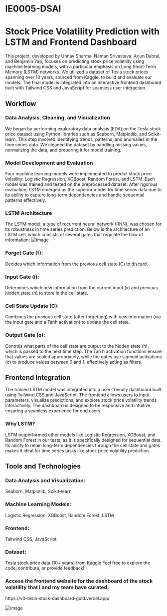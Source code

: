 # IE0005-DSAI


<h1>Stock Price Volatility Prediction with LSTM and Frontend Dashboard</h1>
This project, developed by Unnav Sharma, Naman Srivastava, Arjun Dabral, and Benjamin Yap, focuses on predicting stock price volatility using machine learning models, with a particular emphasis on Long Short-Term Memory (LSTM) networks. We utilized a dataset of Tesla stock prices spanning over 10 years, sourced from Kaggle, to build and evaluate our models. The final model is integrated into an interactive frontend dashboard built with Tailwind CSS and JavaScript for seamless user interaction.

<h2>Workflow</h2>
<h3>Data Analysis, Cleaning, and Visualization</h3>

We began by performing exploratory data analysis (EDA) on the Tesla stock price dataset using Python libraries such as Seaborn, Matplotlib, and Scikit-learn. This step involved identifying trends, patterns, and anomalies in the time series data. We cleaned the dataset by handling missing values, normalizing the data, and preparing it for model training.

<h3>Model Development and Evaluation</h3>

Four machine learning models were implemented to predict stock price volatility: Logistic Regression, XGBoost, Random Forest, and LSTM. Each model was trained and tested on the preprocessed dataset. After rigorous evaluation, LSTM emerged as the superior model for time series data due to its ability to capture long-term dependencies and handle sequential patterns effectively.

<h3>LSTM Architecture</h3>

The LSTM model, a type of recurrent neural network (RNN), was chosen for its robustness in time series prediction. Below is the architecture of an LSTM cell, which consists of several gates that regulate the flow of information:
![image](https://github.com/user-attachments/assets/bf3e432c-a1d2-4c56-b6db-03d34cf3247f)




<h3>Forget Gate (f<t>):</h3> Decides which information from the previous cell state (C<t-1>) to discard.
<h3>Input Gate (i<t>):</h3> Determines which new information from the current input (x<t>) and previous hidden state (h<t-1>) to store in the cell state.
<h3>Cell State Update (C<t>):</h3> Combines the previous cell state (after forgetting) with new information (via the input gate and a Tanh activation) to update the cell state.
<h3>Output Gate (o<t>):</h3> Controls what parts of the cell state are output to the hidden state (h<t>), which is passed to the next time step.
The Tan h activation functions ensure that values are scaled appropriately, while the gates use sigmoid activations (σ) to produce values between 0 and 1, effectively acting as filters.
<h2>Frontend Integration</h2>

The trained LSTM model was integrated into a user-friendly dashboard built using Tailwind CSS and JavaScript. The frontend allows users to input parameters, visualize predictions, and explore stock price volatility trends interactively. The dashboard is designed to be responsive and intuitive, ensuring a seamless experience for end users.

<h3>Why LSTM?</h3>
LSTM outperformed other models like Logistic Regression, XGBoost, and Random Forest in our tests, as it is specifically designed for sequential data. Its ability to retain long-term dependencies through the cell state and gates makes it ideal for time series tasks like stock price volatility prediction.

<h2>Tools and Technologies</h2>
<h3>Data Analysis and Visualization:</h3> Seaborn, Matplotlib, Scikit-learn
<h3>Machine Learning Models:</h3> Logistic Regression, XGBoost, Random Forest, LSTM
<h3>Frontend:</h3> Tailwind CSS, JavaScript
<h3>Dataset:</h3> Tesla stock price data (10+ years) from Kaggle
Feel free to explore the code, contribute, or provide feedback!

<h3>Access the frontend website for the dashboard of the stock volatility that I and my team have curated:</h3>
https://v0-tesla-stock-dashboard-gold.vercel.app/

![image](https://github.com/user-attachments/assets/71b36689-807f-4a8d-8edc-73c331f6019f)
